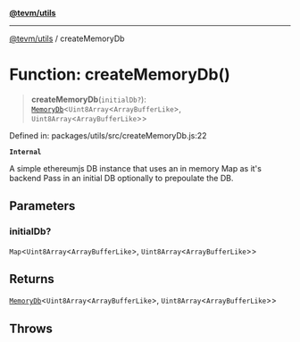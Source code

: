 [**@tevm/utils**](../README.md)

***

[@tevm/utils](../globals.md) / createMemoryDb

# Function: createMemoryDb()

> **createMemoryDb**(`initialDb?`): [`MemoryDb`](../type-aliases/MemoryDb.md)\<`Uint8Array`\<`ArrayBufferLike`\>, `Uint8Array`\<`ArrayBufferLike`\>\>

Defined in: packages/utils/src/createMemoryDb.js:22

**`Internal`**

A simple ethereumjs DB instance that uses an in memory Map as it's backend
Pass in an initial DB optionally to prepoulate the DB.

## Parameters

### initialDb?

`Map`\<`Uint8Array`\<`ArrayBufferLike`\>, `Uint8Array`\<`ArrayBufferLike`\>\>

## Returns

[`MemoryDb`](../type-aliases/MemoryDb.md)\<`Uint8Array`\<`ArrayBufferLike`\>, `Uint8Array`\<`ArrayBufferLike`\>\>

## Throws
